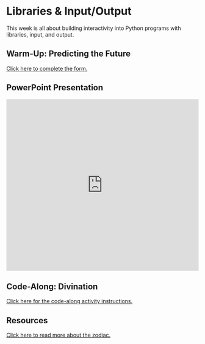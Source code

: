 # Libraries & Input/Output
This week is all about building interactivity into Python programs with libraries, input, and output.

## Warm-Up: Predicting the Future
[Click here to complete the form.](https://forms.office.com/r/vPuB3qPpxT)

## PowerPoint Presentation
<iframe src='https://view.officeapps.live.com/op/embed.aspx?src=https://hylandtechoutreach.github.io/ucs-py/InputOutput/LibrariesIo.pptx' width='100%' height='450px' frameborder='0'></iframe>

## Code-Along: Divination
[Click here for the code-along activity instructions.](CodeAlongDivination.md)

## Resources
[Click here to read more about the zodiac.](https://en.wikipedia.org/wiki/Western_astrology#The_zodiac)
